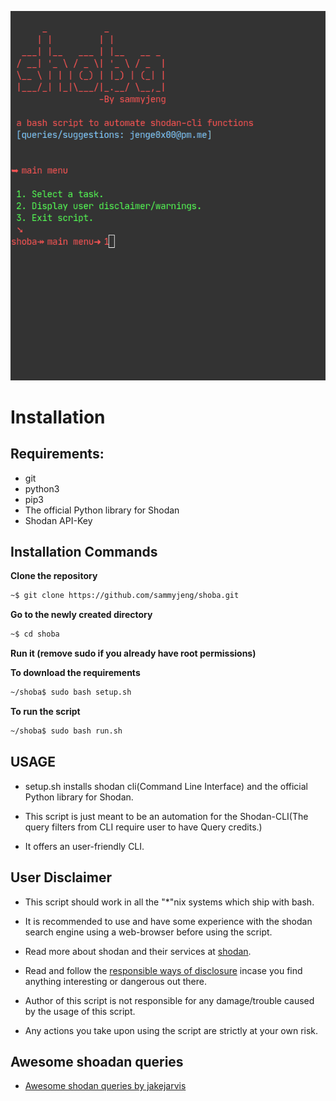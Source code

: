 ![alt text]( https://github.com/sammyjeng/shoba/blob/master/shoba_main_menu.png?raw=true)
# **Installation**

## Requirements:

- git
- python3
- pip3
- The official Python library for Shodan
- Shodan API-Key

## Installation Commands

**Clone the repository** 
```bash
~$ git clone https://github.com/sammyjeng/shoba.git
```
**Go to the newly created directory**
```bash
~$ cd shoba
```
**Run it (remove sudo if you already have root permissions)**

**To download the requirements**
```bash
~/shoba$ sudo bash setup.sh
```
**To run the script**
```bash
~/shoba$ sudo bash run.sh
```
## **USAGE**

- setup.sh installs shodan cli(Command Line Interface) and the official Python library for Shodan.

- This script is just meant to be an automation for the Shodan-CLI(The query filters from CLI require user to have Query        credits.)

- It offers an user-friendly CLI.

## **User Disclaimer**

- This script should work in all the "*"nix systems which ship with bash.

- It is recommended to use and have some experience with the shodan search engine using a web-browser before using the         script.

- Read more about shodan and their services at [shodan](https://shodan.io).

- Read and follow the [responsible ways of disclosure](https://www.bugcrowd.com/resource/what-is-responsible-disclosure/)       incase you find anything interesting or dangerous out there.

- Author of this script is not responsible for any damage/trouble caused by the usage of this script.

- Any actions you take upon using the script are strictly at your own risk.

## Awesome shoadan queries

- [Awesome shodan queries by jakejarvis](https://github.com/jakejarvis/awesome-shodan-queries)



